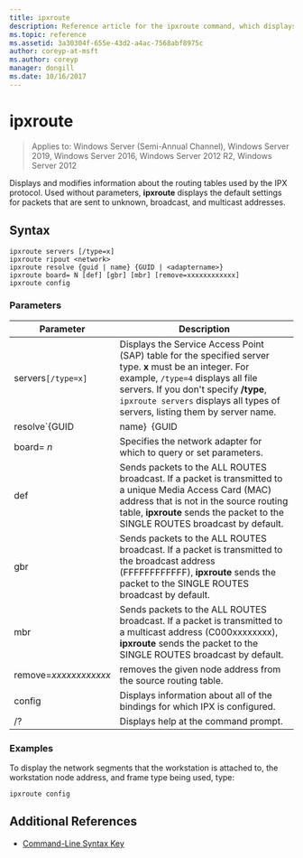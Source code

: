 ```yaml
---
title: ipxroute
description: Reference article for the ipxroute command, which displays and modifies information about the routing tables used by the IPX protocol.
ms.topic: reference
ms.assetid: 3a30304f-655e-43d2-a4ac-7568abf8975c
author: coreyp-at-msft
ms.author: coreyp
manager: dongill
ms.date: 10/16/2017
---
```


# ipxroute

> Applies to: Windows Server (Semi-Annual Channel), Windows Server 2019, Windows Server 2016, Windows Server 2012 R2, Windows Server 2012

Displays and modifies information about the routing tables used by the IPX protocol. Used without parameters, **ipxroute** displays the default settings for packets that are sent to unknown, broadcast, and multicast addresses.

## Syntax

```
ipxroute servers [/type=x]
ipxroute ripout <network>
ipxroute resolve {guid | name} {GUID | <adaptername>}
ipxroute board= N [def] [gbr] [mbr] [remove=xxxxxxxxxxxx]
ipxroute config
```

### Parameters
| Parameter | Description |
| ------- | -------- |
| servers`[/type=x]` | Displays the Service Access Point (SAP) table for the specified server type. **x** must be an integer. For example, `/type=4` displays all file servers. If you don't specify **/type**, `ipxroute servers` displays all types of servers, listing them by server name. |
| resolve`{GUID | name}` `{GUID | adaptername}` | Resolves the name of the GUID to its friendly name, or the friendly name to its GUID. |
| board= *n* | Specifies the network adapter for which to query or set parameters. |
| def | Sends packets to the ALL ROUTES broadcast. If a packet is transmitted to a unique Media Access Card (MAC) address that is not in the source routing table, **ipxroute** sends the packet to the SINGLE ROUTES broadcast by default. |
| gbr | Sends packets to the ALL ROUTES broadcast. If a packet is transmitted to the broadcast address (FFFFFFFFFFFF), **ipxroute** sends the packet to the SINGLE ROUTES broadcast by default. |
| mbr | Sends packets to the ALL ROUTES broadcast. If a packet is transmitted to a multicast address (C000xxxxxxxx), **ipxroute** sends the packet to the SINGLE ROUTES broadcast by default. |
| remove=*xxxxxxxxxxxx* | removes the given node address from the source routing table. |
| config | Displays information about all of the bindings for which IPX is configured. |
| /? | Displays help at the command prompt. |

### Examples

To display the network segments that the workstation is attached to, the workstation node address, and frame type being used, type:

```
ipxroute config
```

## Additional References

- [Command-Line Syntax Key](command-line-syntax-key.md)

